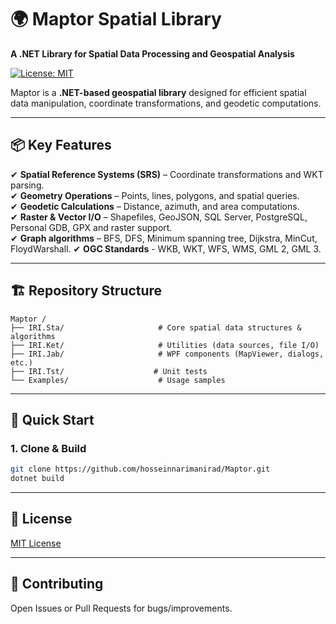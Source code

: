 # 🌍 Maptor Spatial Library
**A .NET Library for Spatial Data Processing and Geospatial Analysis**  

[![License: MIT](https://img.shields.io/badge/License-MIT-blue.svg)](https://github.com/hosseinnarimanirad/IRI.Japey/blob/master/LICENSE)  
 

Maptor is a **.NET-based geospatial library** designed for efficient spatial data manipulation, coordinate transformations, and geodetic computations.  

---

## 📦 Key Features  
✔ **Spatial Reference Systems (SRS)** – Coordinate transformations and WKT parsing.  
✔ **Geometry Operations** – Points, lines, polygons, and spatial queries.  
✔ **Geodetic Calculations** – Distance, azimuth, and area computations.  
✔ **Raster & Vector I/O** – Shapefiles, GeoJSON, SQL Server, PostgreSQL, Personal GDB, GPX and raster support.  
✔ **Graph algorithms** – BFS, DFS, Minimum spanning tree, Dijkstra, MinCut, FloydWarshall.
✔ **OGC Standards** - WKB, WKT, WFS, WMS, GML 2, GML 3.


---

## 🏗 Repository Structure  

```
Maptor /
├── IRI.Sta/                     # Core spatial data structures & algorithms
├── IRI.Ket/                     # Utilities (data sources, file I/O)
├── IRI.Jab/                     # WPF components (MapViewer, dialogs, etc.)
├── IRI.Tst/                    # Unit tests
└── Examples/                    # Usage samples
```


---

## 🚀 Quick Start  
### 1. Clone & Build  
```sh
git clone https://github.com/hosseinnarimanirad/Maptor.git  
dotnet build  
```
---

## 📜 License

[MIT License](https://github.com/hosseinnarimanirad/Maptor/blob/master/LICENSE.txt)

---

## 🤝 Contributing

Open Issues or Pull Requests for bugs/improvements.
